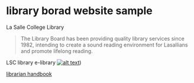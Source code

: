 # library borad website sample

La Salle College Library
> The Library Board has been providing quality library services since 1982, intending to create a sound reading environment for Lasallians and promote lifelong reading.

LSC library
e-library
[![alt text](https://assets.weforum.org/article/image/JMF96ETfn1kSViVnUou1Z0XIDwWcPpT5mrPc7-ytpAc.jpg)](https://sites.google.com/lasalle.edu.hk/e-library/home))

[librarian handbook](https://drive.google.com/file/d/1gNilI_ws1JOCsFQLxM7ilPIUNptp8_II/view)


